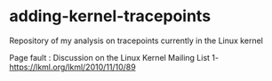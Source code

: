 adding-kernel-tracepoints
=========================

Repository of my analysis on tracepoints currently in the Linux kernel

Page fault : Discussion on the Linux Kernel Mailing List
1- https://lkml.org/lkml/2010/11/10/89
